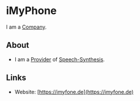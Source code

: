 # iMyPhone

I am a [Company](240000000.md).

## About

- I am a [Provider](600086.md) of [Speech-Synthesis](2000285.md).

## Links

- Website: [https://imyfone.de](https://imyfone.de)
